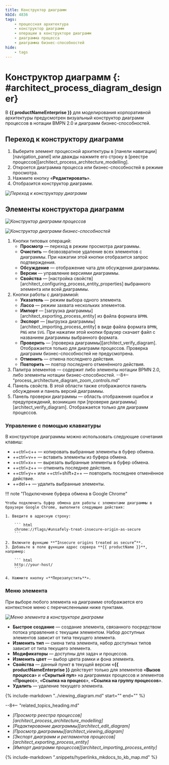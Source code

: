 ```yaml
---
title: Конструктор диаграмм
kbId: 4836
tags:
    - процессная архитектура
    - конструктор диаграмм
    - операции в конструкторе диаграмм
    - диаграмма процесса
    - диаграмма бизнес-способностей
hide:
    - tags
---
```


# Конструктор диаграмм {: #architect_process_diagram_designer}

В **{{ productNameEnterprise }}** для моделирования корпоративной архитектуры предусмотрен визуальный конструктор диаграмм процессов в нотации BMPN 2.0 и диаграмм бизнес-способностей.

## Переход к конструктору диаграмм

1. Выберите элемент процессной архитектуры в [панели навигации][navigation_panel] или дважды нажмите его строку в [реестре процессов][architect_process_architecture_modelling].
2. Откроется диаграмма процесса или бизнес-способностей в режиме просмотра.
3. Нажмите кнопку «**Редактировать**».
4. Отобразится конструктор диаграмм.

*![Переход к конструктору диаграмм](process_architecture_modeling_edit_diagram.png)*

## Элементы конструктора диаграмм

*![Конструктор диаграмм процессов](process_architecture_modeling_process_diagram_designer.png)*

*![Конструктор диаграмм бизнес-способностей](process_architecture_modeling_business_capabilities_diagram_designer.png)*

1. Кнопки типовых операций:
    * **Просмотр** <i class="fa-light fa-eye"></i> — переход в режим просмотра диаграммы.
    * **Очистить** <i class="fa-light fa-trash"></i> — безвозвратное удаление всех элементов с диаграммы. При нажатии этой кнопки отобразится запрос подтверждения.
    * **Обсуждение** <i class="fa-light fa-comment-dots"></i> — отображение чата для обсуждения диаграммы.
    * **Версии** <i class="fa-light fa-code-branch"></i> — управление версиями диаграммы.
    * **Свойства** <i class="fa-light fa-sidebar-flip"></i> — [настройка свойств][architect_configuring_process_entity_properties] выбранного элемента или всей диаграммы.
2. Кнопки работы с диаграммой:
    * **Указатель** <i class=" fal  fa-arrow-pointer "></i> — режим выбора одного элемента.
    * **Лассо** <i class=" fal  fa-square-dashed "></i> — режим захвата нескольких элементов.
    * **Импорт** <i class=" fal  fa-file-import "></i> — [загрузка диаграммы][architect_exporting_process_entity] из файла формата `BPMN`.
    * **Экспорт** <i class=" fal  fa-file-export "></i> — [выгрузка диаграммы][architect_importing_process_entity] в виде файла формата `BPMN`, `PNG` или `SVG`. При нажатии этой кнопки браузер скачает файл с названием диаграммы выбранного формата.
    * **Проверить** <i class="fa-light  fa-circle-exclamation-check"></i> — [проверка диаграммы][architect_verify_diagram]. Отображается только для диаграмм процессов. Проверка диаграмм бизнес-способностей не предусмотрена.
    * **Отменить** <i class=" fal  fa-arrow-rotate-left "></i> — отмена последнего действия.
    * **Повторить** <i class=" fal  fa-arrow-rotate-right "></i> — повтор последнего отменённого действия.
3. Палитра элементов — содержит либо элементы нотации BPMN 2.0, либо элементы нотации бизнес-способностей.
--8<-- "process_architecture_diagram_zoom_controls.md"
6. Панель свойств. В этой области также отображаются панель обсуждения и панель версий диаграммы.
7. Панель проверки диаграммы — область отображения ошибок и предупреждений, возникших при [проверке диаграммы][architect_verify_diagram]. Отображается только для диаграмм процессов.

### Управление с помощью клавиатуры

В конструкторе диаграммы можно использовать следующие сочетания клавиш:

- ++ctrl+c++ — копировать выбранные элементы в буфер обмена.
- ++ctrl+v++ — вставить элементы из буфера обмена.
- ++ctrl+x++ — вырезать выбранные элементы в буфер обмена.
- ++ctrl+z++ — отменить последнее действие.
- ++ctrl+y++ или ++ctrl+shift+z++ — повторить последнее отменённое действие.
- ++del++ — удалить выбранные элементы.

!!! note "Подключение буфера обмена в Google Chrome"

    Чтобы подключить буфер обмена для работы с элементами диаграммы в браузере Google Chrome, выполните следующие действия:

    1. Введите в адресную строку: 
        
        ``` html
        chrome://flags/#unsafely-treat-insecure-origin-as-secure
        ```
    
    2. Включите функцию **“Insecure origins treated as secure”**.
    3. Добавьте в поле функции адрес сервера **{{ productName }}**, например:

        ``` html
        http://your-host/
        ```

    4. Нажмите кнопку «**Перезапустить**».

### Меню элемента

При выборе любого элемента на диаграмме отображается его контекстное меню с перечисленными ниже пунктами.

*![Меню элемента в конструкторе диаграмм](process_architecture_modeling_diagram_designer_element_menu.png)*

* **Быстрое создание** — создание элемента, связанного посредством потока управления с текущим элементом. Набор доступных элементов зависит от типа текущего элемента.
* **Изменить тип** — смена типа элемента, набор доступных типов зависит от типа текущего элемента.
* **Модификаторы** — доступны для задач и процессов.
* **Изменить цвет** — выбор цвета рамки и фона элемента.
* **Свойства** — данный пункт в текущей версии «**{{ productNameEnterprise }}** действует только для элементов «**Вызов процесса**» и «**Скрытый пул**» на диаграммах процессов и элементов «**Процесс**», «**Ссылка на процесс**», «**Ссылка на группу процессов**».
* **Удалить** — удаление текущего элемента.

{%
include-markdown "../viewing_diagram.md"
start="<!--navigating-to-child-start-->"
end="<!--navigating-to-child-end-->"
%}

<div class="relatedTopics" markdown="block">

--8<-- "related_topics_heading.md"

- _[Просмотр реестра процессов][architect_process_architecture_modelling]_
- _[Редактирование диаграммы][architect_edit_diagram]_
- _[Просмотр диаграммы][architect_viewing_diagram]_
- _[Экспорт диаграмм и регламентов процессов][architect_exporting_process_entity]_
- _[Импорт диаграмм процессов][architect_importing_process_entity]_

</div>


{% include-markdown ".snippets/hyperlinks_mkdocs_to_kb_map.md" %}
